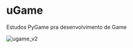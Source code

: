 # uGame
Estudos PyGame pra desenvolvimento de Game

![ugame_v2](https://user-images.githubusercontent.com/12216463/43351855-28eb3d66-91ef-11e8-8cb4-1777c6c88d75.gif)
